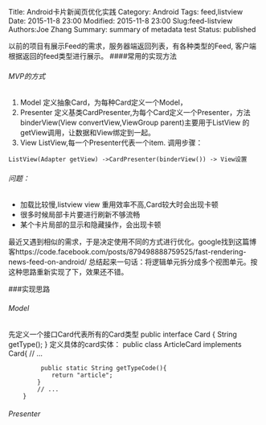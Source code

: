 Title: Android卡片新闻页优化实践
Category: Android
Tags: feed,listview
Date: 2015-11-8 23:00
Modified: 2015-11-8 23:00
Slug:feed-listview
Authors:Joe Zhang
Summary: summary of metadata test
Status: published

以前的项目有展示Feed的需求，服务器端返回列表，有各种类型的Feed, 客户端根据返回的feed类型进行展示。
####常用的实现方法
###### MVP的方式
1. Model
   定义抽象Card，为每种Card定义一个Model，
2. Presenter
    定义基类CardPresenter,为每个Card定义一个Presenter，方法binderView(View convertView,ViewGroup parent)主要用于ListView 的getView调用，让数据和View绑定到一起。
3. View
   ListView,每一个Presenter代表一个item.
调用步骤：

`ListView(Adapter getView)
->CardPresenter(binderView())
-> View设置`

###### 问题：
- 加载比较慢,listview view 重用效率不高,Card较大时会出现卡顿
- 很多时候局部卡片要进行刷新不够流畅
- 某个卡片局部的显示和隐藏操作，会出现卡顿

最近又遇到相似的需求，于是决定使用不同的方式进行优化。google找到这篇博客https://code.facebook.com/posts/879498888759525/fast-rendering-news-feed-on-android/ 总结起来一句话：将逻辑单元拆分成多个视图单元。按这种思路重新实现了下，效果还不错。

###实现思路
###### Model
先定义一个接口Card代表所有的Card类型
        public interface Card {
            String getType();
        }
定义具体的card实体：
        public class ArticleCard implements Card{
            // ...

             public static String getTypeCode(){
                return "article";
            }
            // ...
        }

###### Presenter
